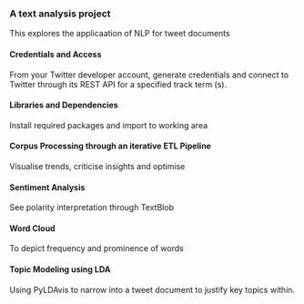 ### A text analysis project
This explores the applicaation of NLP for tweet documents

#### Credentials and Access
From your Twitter developer account, generate credentials and connect to Twitter through its REST API for a specified track term (s).

#### Libraries and Dependencies
Install required packages and import to working area

#### Corpus Processing through an iterative ETL Pipeline
Visualise trends, criticise insights and optimise

#### Sentiment Analysis
See polarity interpretation through TextBlob

#### Word Cloud
To depict frequency and prominence of words

#### Topic Modeling using LDA
Using PyLDAvis to narrow into a tweet document to justify key topics within.
